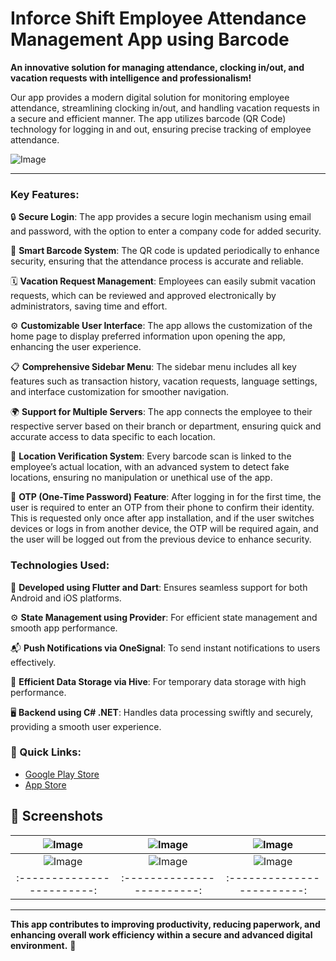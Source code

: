 #  Inforce Shift Employee Attendance Management App using Barcode

**An innovative solution for managing attendance, clocking in/out, and vacation requests with intelligence and professionalism!**

Our app provides a modern digital solution for monitoring employee attendance, streamlining clocking in/out, and handling vacation requests in a secure and efficient manner. The app utilizes barcode (QR Code) technology for logging in and out, ensuring precise tracking of employee attendance.

![Image](https://github.com/user-attachments/assets/9f711ec7-039c-4167-9853-d581822ada28)

---

### Key Features:
🔒 **Secure Login**: The app provides a secure login mechanism using email and password, with the option to enter a company code for added security.

📲 **Smart Barcode System**: The QR code is updated periodically to enhance security, ensuring that the attendance process is accurate and reliable.

🗓️ **Vacation Request Management**: Employees can easily submit vacation requests, which can be reviewed and approved electronically by administrators, saving time and effort.

⚙️ **Customizable User Interface**: The app allows the customization of the home page to display preferred information upon opening the app, enhancing the user experience.

📋 **Comprehensive Sidebar Menu**: The sidebar menu includes all key features such as transaction history, vacation requests, language settings, and interface customization for smoother navigation.

🌍 **Support for Multiple Servers**: The app connects the employee to their respective server based on their branch or department, ensuring quick and accurate access to data specific to each location.

📍 **Location Verification System**: Every barcode scan is linked to the employee’s actual location, with an advanced system to detect fake locations, ensuring no manipulation or unethical use of the app.

🔐 **OTP (One-Time Password) Feature**: After logging in for the first time, the user is required to enter an OTP from their phone to confirm their identity. This is requested only once after app installation, and if the user switches devices or logs in from another device, the OTP will be required again, and the user will be logged out from the previous device to enhance security.

### Technologies Used:
📱 **Developed using Flutter and Dart**: Ensures seamless support for both Android and iOS platforms.

⚙️ **State Management using Provider**: For efficient state management and smooth app performance.

📬 **Push Notifications via OneSignal**: To send instant notifications to users effectively.

💾 **Efficient Data Storage via Hive**: For temporary data storage with high performance.

🖥️ **Backend using C# .NET**: Handles data processing swiftly and securely, providing a smooth user experience.


### 🔗 Quick Links:
- [Google Play Store](https://play.google.com/store/apps/details?id=com.inforce.mobilpdks&hl=tr)
- [App Store](https://apps.apple.com/tr/app/inforce-shift/id6468493153)


## 📲 Screenshots








| ![Image](https://github.com/user-attachments/assets/1e97b897-844a-40b8-8804-d259683111cf) | ![Image](https://github.com/user-attachments/assets/db3ba7d8-dc67-4d11-b4a3-27d7e2476639) | ![Image](https://github.com/user-attachments/assets/029d3809-414c-4911-991c-dbf0f24b33f7) |
|:------------------------:|:------------------------:|:------------------------:|
| ![Image](https://github.com/user-attachments/assets/969f60cc-ea4e-4bc0-af1d-9a006430fddf) | ![Image](https://github.com/user-attachments/assets/5d2384c8-fcd3-435b-941c-a357c238583c) | ![Image](https://github.com/user-attachments/assets/95f0fa49-c7b3-4878-b97d-22a4f28f0725) |
|:------------------------:|:------------------------:|:------------------------:|

---


**This app contributes to improving productivity, reducing paperwork, and enhancing overall work efficiency within a secure and advanced digital environment.** 🚀
